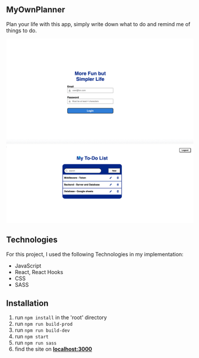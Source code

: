 ## MyOwnPlanner

Plan your life with this app, simply write down what to do and remind me of things to do.

![Auth](client/dist/img/myPlannerAuth.gif)
![To-do](client/dist/img/myPlannerTodos.gif)

## Technologies

For this project, I used the following Technologies in my implementation:

- JavaScript
- React, React Hooks
- CSS
- SASS

## Installation

1. run `npm install` in the 'root' directory
2. run `npm run build-prod`
3. run `npm run build-dev`
4. run `npm start`
5. run `npm run sass`
6. find the site on **[localhost:3000](http://localhost:3000/)**
